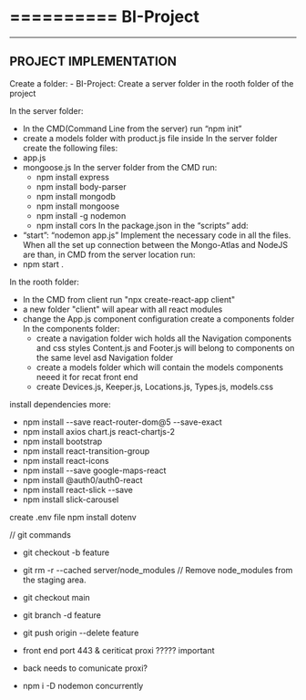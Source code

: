 ==========
BI-Project
==========

----------------------
PROJECT IMPLEMENTATION
----------------------

Create a folder: - BI-Project:
Create a server folder in the rooth folder of the project

In the server folder:
- In the CMD(Command Line from the server) run “npm init”
- create a models folder with product.js file inside
In the server folder create the following files: 
- app.js
- mongoose.js
In the server folder from the CMD run:
	- npm install express
	- npm install body-parser
    - npm install mongodb
	- npm install mongoose
 	- npm install -g nodemon
	- npm install cors
In the package.json in the “scripts” add:
- “start”: “nodemon app.js”
Implement the necessary code in all the files.
When all the set up connection between the Mongo-Atlas and NodeJS are than, in CMD from the server location run:
- npm start .

In the rooth folder:
- In the CMD from client run "npx create-react-app client"
- a new folder "client" will apear with all react modules
- change the App.js component configuration
create a components folder
In the components folder:
	- create a navigation folder wich holds all the Navigation components and css styles
	  Content.js and Footer.js will belong to components on the same level asd Navigation folder 
	- create a models folder which will contain the models components neeed it for recat front end
	- create Devices.js, Keeper.js, Locations.js, Types.js, models.css
	
install dependencies more:
 - npm install --save react-router-dom@5 --save-exact
 - npm install axios chart.js react-chartjs-2
 - npm install bootstrap
 - npm install react-transition-group
 - npm install react-icons
 - npm install --save google-maps-react
 - npm install @auth0/auth0-react
 - npm install react-slick --save
 - npm install slick-carousel


create .env file
npm install dotenv


// git commands
- git checkout -b feature
- git rm -r --cached server/node_modules // Remove node_modules from the staging area.
- git checkout main
- git branch -d feature
- git push origin --delete feature


- front end port 443 & ceriticat proxi ????? important
- back needs to comunicate proxi?


- npm i -D nodemon concurrently

